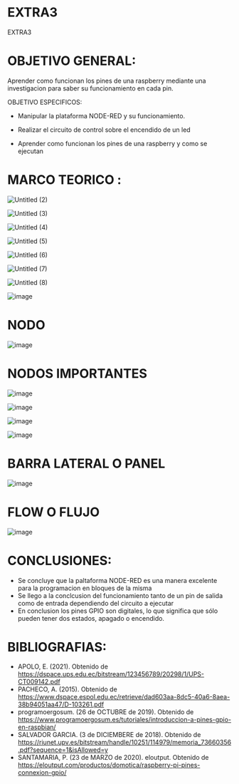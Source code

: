 # EXTRA3
EXTRA3

# OBJETIVO GENERAL:

Aprender como funcionan los pines de una raspberry mediante una investigacion para saber su funcionamiento en cada pin.

OBJETIVO ESPECIFICOS:

- Manipular la plataforma NODE-RED y su funcionamiento.

- Realizar el circuito de control sobre el encendido de un led 

- Aprender como funcionan los pines de una raspberry y como se ejecutan 

 # MARCO TEORICO :

![Untitled (2)](https://user-images.githubusercontent.com/93900233/157179482-474ccd89-c034-47da-adb5-b2c2bf34511a.jpg)

![Untitled (3)](https://user-images.githubusercontent.com/93900233/157184289-6c10361a-337c-45ba-88c1-b7601d32b793.jpg)

![Untitled (4)](https://user-images.githubusercontent.com/93900233/157184307-c5ea9406-a50a-4fdf-8434-0b8990f1863c.jpg)

![Untitled (5)](https://user-images.githubusercontent.com/93900233/157184328-e0bdea8a-fd21-42ff-85e2-890dd599cb87.jpg)

![Untitled (6)](https://user-images.githubusercontent.com/93900233/157184349-39a05c58-5b4f-4089-9441-c3d8c3486dff.jpg)

![Untitled (7)](https://user-images.githubusercontent.com/93900233/157185699-e1a91116-b170-4226-9b2d-3bd4919335ce.jpg)

![Untitled (8)](https://user-images.githubusercontent.com/93900233/157185743-5d6a2a57-3c8f-4d8c-a1b3-987d784b4518.jpg)

![image](https://user-images.githubusercontent.com/93900233/157245474-f43e88a5-8075-49f6-89dd-31854b13a957.png)

# NODO 

![image](https://user-images.githubusercontent.com/93900233/157249158-2b1fc843-9e0c-4af4-929c-096b58adff65.png)

# NODOS IMPORTANTES

![image](https://user-images.githubusercontent.com/93900233/157247944-08acbaf3-5dec-45d7-80fd-940e35f3a611.png)

![image](https://user-images.githubusercontent.com/93900233/157247995-c800c5bd-6e35-421a-a7b5-363825584df6.png)

![image](https://user-images.githubusercontent.com/93900233/157248079-7fc8d1d4-7cba-45c6-b156-c833c0b14a9e.png)

![image](https://user-images.githubusercontent.com/93900233/157248113-05c54226-c2c9-40c3-9b8f-cc4f04b8bf1f.png)

# BARRA LATERAL O PANEL

![image](https://user-images.githubusercontent.com/93900233/157250137-f7283da6-d5f4-4ade-be3e-2ba9d0e372ae.png)

# FLOW O FLUJO

![image](https://user-images.githubusercontent.com/93900233/157251213-6c3a1f0d-8c0f-48b5-a780-b34e5c8eaf44.png)

# CONCLUSIONES:

-  Se concluye que la paltaforma NODE-RED es  una  manera  excelente  para la programacion en bloques de  la misma 
-  Se llego a la conclcusion del funcionamiento tanto de un pin de salida  como de entrada dependiendo del circuito a ejecutar 
-  En conclusion los pines GPIO son digitales, lo que significa que sólo pueden tener dos estados, apagado o encendido.

# BIBLIOGRAFIAS:

- APOLO, E. (2021). Obtenido de https://dspace.ups.edu.ec/bitstream/123456789/20298/1/UPS-CT009142.pdf
- PACHECO, A. (2015). Obtenido de https://www.dspace.espol.edu.ec/retrieve/dad603aa-8dc5-40a6-8aea-38b94051aa47/D-103261.pdf
- programoergosum. (26 de OCTUBRE de 2019). Obtenido de https://www.programoergosum.es/tutoriales/introduccion-a-pines-gpio-en-raspbian/
- SALVADOR GARCIA. (3 de DICIEMBERE de 2018). Obtenido de https://riunet.upv.es/bitstream/handle/10251/114979/memoria_73660356.pdf?sequence=1&isAllowed=y
- SANTAMARIA, P. (23 de MARZO de 2020). eloutput. Obtenido de https://eloutput.com/productos/domotica/raspberry-pi-pines-connexion-gpio/



